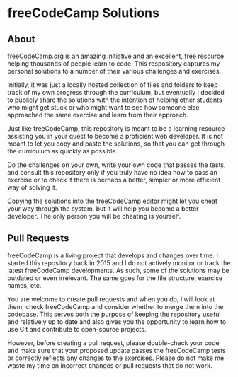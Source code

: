 # freeCodeCamp Solutions

## About
[freeCodeCamp.org](https://www.freecodecamp.org/) is an amazing initiative and an excellent, free resource helping thousands of people learn to code. This respository captures my personal solutions to a number of their various challenges and exercises. 

Initially, it was just a locally hosted collection of files and folders to keep track of my own progress through the curriculum, but eventually I decided to publicly share the solutions with the intention of helping other students who might get stuck or who might want to see how someone else approached the same exercise and learn from their approach.

Just like freeCodeCamp, this repository is meant to be a learning resource assisting you in your quest to become a proficient web developer. It is not meant to let you copy and paste the solutions, so that you can get through the curriculum as quickly as possible. 

Do the challenges on your own, write your own code that passes the tests, and consult this repository only if you truly have no idea how to pass an exercise or to check if there is perhaps a better, simpler or more efficient way of solving it. 

Copying the solutions into the freeCodeCamp editor might let you cheat your way through the system, but it will help you become a better developer. The only person you will be cheating is yourself. 

## Pull Requests
freeCodeCamp is a living project that develops and changes over time. I started this repository back in 2015 and I do not actively monitor or track the latest freeCodeCamp developments. As such, some of the solutions may be outdated or even irrelevant. The same goes for the file structure, exercise names, etc.

You are welcome to create pull requests and when you do, I will look at them, check freeCodeCamp and consider whether to merge them into the codebase. This serves both the purpose of keeping the repository useful and relatively up to date and also gives you the opportunity to learn how to use Git and contribute to open-source projects. 

However, before creating a pull request, please double-check your code and make sure that your proposed update passes the freeCodeCamp tests or correctly reflects any changes to the exercises. Please do not make me waste my time on incorrect changes or pull requests that do not work.